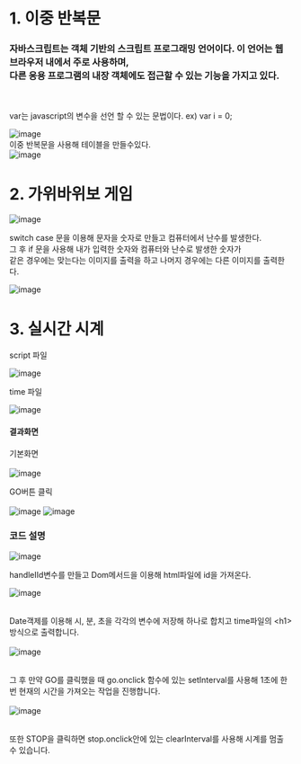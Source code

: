 <h1>1. 이중 반복문</h1>

<h3> 자바스크립트는 객체 기반의 스크립트 프로그래밍 언어이다. 이 언어는 웹 브라우저 내에서 주로 사용하며, <br>다른 응용 프로그램의 내장 객체에도 접근할 수 있는 기능을 가지고 있다.</h3><br>
<br>
var는 javascript의 변수을 선언 할 수 있는 문법이다. ex) var i = 0;

![image](https://user-images.githubusercontent.com/97486359/173486113-669497f9-5411-4a5f-8fe5-8df03e852bba.png) <br>
이중 반복문을 사용해 테이블을 만들수있다.<br>
![image](https://user-images.githubusercontent.com/97486359/173486138-0cea7c1e-4202-4e8b-9884-5979b2400171.png)

<h1>2. 가위바위보 게임</h1>

![image](https://user-images.githubusercontent.com/97486359/173514197-7dde8af6-2aa3-4b77-b183-daa022252a3f.png)

switch case 문을 이용해 문자을 숫자로 만들고 컴퓨터에서 난수를 발생한다. <br>그 후 if 문을 사용해 내가 입력한 숫자와 컴퓨터와 난수로 발생한 숫자가 <br>같은 경우에는 맞는다는 이미지를 출력을 하고 나머지 경우에는 다른 이미지를 출력한다.

![image](https://user-images.githubusercontent.com/97486359/173514256-9628b606-2c91-411d-afd7-892e17234fba.png)

<h1>3. 실시간 시계</h1>

script 파일 <br>

![image](https://user-images.githubusercontent.com/97486359/174727430-4e67a03f-df58-4d3a-9995-a777adfe8634.png)

time 파일<br>

![image](https://user-images.githubusercontent.com/97486359/174727530-0768dbc1-6270-483f-96db-1398141f3891.png)

<h4>결과화면</h4>

기본화면<br><br>
![image](https://user-images.githubusercontent.com/97486359/174740149-6ccc6713-3962-4509-96d5-9de725264320.png)

GO버튼 클릭<br><br>
![image](https://user-images.githubusercontent.com/97486359/174740206-314707b6-5f03-442a-86bf-2169e5ff6881.png)
![image](https://user-images.githubusercontent.com/97486359/174740256-c9bdfd15-24b3-4a88-83f1-f29507b2098b.png)

<h3>코드 설명</h3>

![image](https://user-images.githubusercontent.com/97486359/174740457-01552fca-b7ce-4b8d-9dce-aa3ec0cca579.png) <br>

handleIId변수를 만들고 Dom메서드을 이용해 html파일에  id을 가져온다. <br>

![image](https://user-images.githubusercontent.com/97486359/174740974-9e0371f1-2114-4175-a16d-6d966f2f38f0.png) <br> <br>

Date객제를 이용해 시, 분, 초을 각각의 변수에 저장해 하나로 합치고 time파일의 \<h1>방식으로 출력합니다. <br> <br>
![image](https://user-images.githubusercontent.com/97486359/174741033-75459233-1d32-4bdf-95ee-b505a6ae14f8.png) <br> <br>

그 후 만약 GO를 클릭했을 때 go.onclick 함수에 있는 setInterval를 사용해 1초에 한 번 현재의 시간을 가져오는 작업을 진행합니다. <br> <br>
![image](https://user-images.githubusercontent.com/97486359/174741074-428336b8-ce4b-4321-aaa1-2e563b2accf9.png) <br> <br>

또한 STOP을 클릭하면 stop.onclick안에 있는 clearInterval를 사용해 시계를 멈출 수 있습니다.

